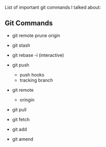 List of important git commands I talked about:

## Git Commands

* git remote prune origin
* git stash
* git rebase -i (interactive)
* git push
  - push hooks
  - tracking branch
* git remote 
  - oringin

* git pull
* git fetch
* git add
* git amend
